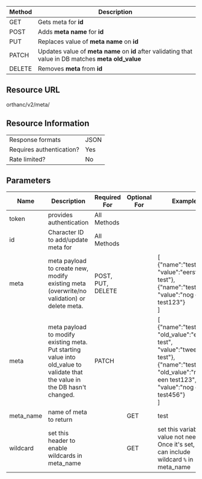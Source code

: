 
| Method | Description                                                                                           |
| ------ | ----------------------------------------------------------------------------------------------------- |
| GET    | Gets meta for **id**                                                                                  |
| POST   | Adds **meta name** for **id**                                                                         |
| PUT    | Replaces value of **meta name** on **id**                                                             |
| PATCH  | Updates value of **meta name** on **id** after validating that value in DB matches **meta old_value** |
| DELETE | Removes **meta** from **id**                                                                          |

## Resource URL
orthanc/v2/meta/

## Resource Information
|                          |      |
| ------------------------ | ---- |
| Response formats         | JSON |
| Requires authentication? | Yes  |
| Rate limited?            | No   |

## Parameters
| Name      | Description                                                                                                                  | Required For      | Optional For | Example                                                                                                                                                       |
| --------- | ---------------------------------------------------------------------------------------------------------------------------- | ----------------- | ------------ | ------------------------------------------------------------------------------------------------------------------------------------------------------------- |
| token     | provides authentication                                                                                                      | All Methods       |              |                                                                                                                                                               |
| id        | Character ID to add/update meta for                                                                                          | All Methods       |              |                                                                                                                                                               |
| meta      | meta payload to create new, modify existing meta (overwrite/no validation) or delete meta.                                   | POST, PUT, DELETE |              | [</br>{"name":"test", "value":"eerste test"},</br>{"name":"test1", "value":"nog een test123"}</br>]                                                           |
| meta      | meta payload to modify existing meta. Put starting value into old_value to validate that the value in the DB hasn't changed. | PATCH             |              | [</br>{"name":"test", "old_value":"eerste test", "value":"tweede test"},</br>{"name":"test1", "old_value":"nog een test123", "value":"nog een test456"}</br>] |
| meta_name | name of meta to return                                                                                                       |                   | GET          | test                                                                                                                                                          |
| wildcard  | set this header to enable wildcards in meta_name                                                                             |                   | GET          | set this variable. value not needed. Once it's set, you can include wildcard `%` in meta_name                                                                 |
